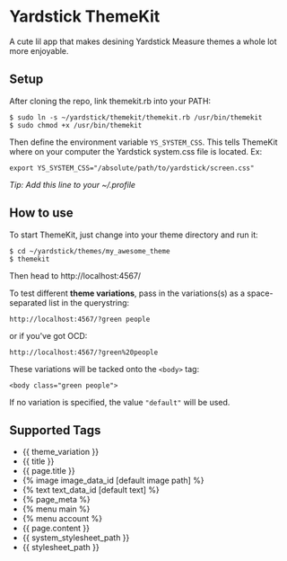 Yardstick ThemeKit
==================
A cute lil app that makes desining Yardstick Measure themes a whole lot more enjoyable.

Setup
-----

After cloning the repo, link themekit.rb into your PATH:

    $ sudo ln -s ~/yardstick/themekit/themekit.rb /usr/bin/themekit
    $ sudo chmod +x /usr/bin/themekit

Then define the environment variable `YS_SYSTEM_CSS`.  This tells ThemeKit where on your computer the Yardstick system.css file is located.  Ex:

    export YS_SYSTEM_CSS="/absolute/path/to/yardstick/screen.css"
    
_Tip: Add this line to your ~/.profile_
    
How to use
----------

To start ThemeKit, just change into your theme directory and run it:

    $ cd ~/yardstick/themes/my_awesome_theme
    $ themekit
    
Then head to http://localhost:4567/

To test different **theme variations**, pass in the variations(s) as a space-separated list in the querystring:

    http://localhost:4567/?green people
    
or if you've got OCD:

    http://localhost:4567/?green%20people
    
These variations will be tacked onto the `<body>` tag:

    <body class="green people">

If no variation is specified, the value `"default"` will be used.
    
Supported Tags
--------------

  * {{ theme_variation }}
  * {{ title }}
  * {{ page.title }}
  * {% image image\_data\_id [default image path] %}
  * {% text text\_data\_id [default text] %}
  * {% page_meta %}
  * {% menu main %}
  * {% menu account %}
  * {{ page.content }}
  * {{ system_stylesheet_path }}
  * {{ stylesheet_path }}